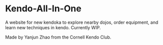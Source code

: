 # Kendo-All-In-One
A website for new kendoka to explore nearby dojos, order equipment, and learn new techniques in kendo. Currently WIP. 

Made by Yanjun Zhao from the Cornell Kendo Club. 
